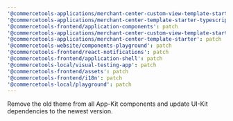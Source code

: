 ```yaml
---
'@commercetools-applications/merchant-center-custom-view-template-starter-typescript': patch
'@commercetools-applications/merchant-center-template-starter-typescript': patch
'@commercetools-frontend/application-components': patch
'@commercetools-applications/merchant-center-custom-view-template-starter': patch
'@commercetools-applications/merchant-center-template-starter': patch
'@commercetools-website/components-playground': patch
'@commercetools-frontend/react-notifications': patch
'@commercetools-frontend/application-shell': patch
'@commercetools-local/visual-testing-app': patch
'@commercetools-frontend/assets': patch
'@commercetools-frontend/i18n': patch
'@commercetools-local/playground': patch
---
```


Remove the old theme from all App-Kit components and update UI-Kit dependencies to the newest version.
